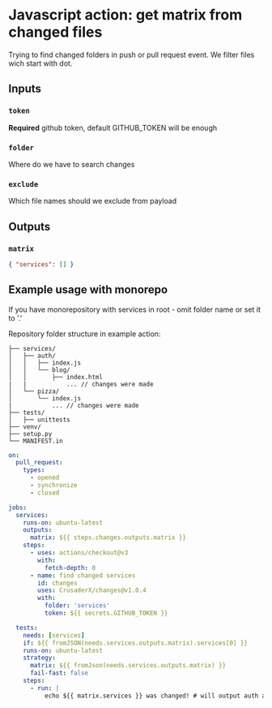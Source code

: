 # Javascript action: get matrix from changed files

Trying to find changed folders in push or pull request event. We filter files wich start with dot.

## Inputs

### `token`

**Required** github token, default GITHUB_TOKEN will be enough

### `folder`

Where do we have to search changes

### `exclude`

Which file names should we exclude from payload

## Outputs

### `matrix`

```json
{ "services": [] }
```

## Example usage with monorepo

If you have monorepository with services in root - omit folder name or set it to '.'

Repository folder structure in example action:

```shell
├── services/
│   ├── auth/
│   │   ├── index.js
│   │   └── blog/
│   │       ├── index.html
|   |           ... // changes were made
│   └── pizza/
│       └── index.js
|           ... // changes were made
├── tests/
│   ├── unittests
├── venv/
├── setup.py
└── MANIFEST.in
```

```yaml
on:
  pull_request:
    types:
      - opened
      - synchronize
      - closed

jobs:
  services:
    runs-on: ubuntu-latest
    outputs:
      matrix: ${{ steps.changes.outputs.matrix }}
    steps:
      - uses: actions/checkout@v3
        with:
          fetch-depth: 0
      - name: find changed services
        id: changes
        uses: CrusaderX/changes@v1.0.4
        with:
          folder: 'services'
          token: ${{ secrets.GITHUB_TOKEN }}

  tests:
    needs: [services]
    if: ${{ fromJSON(needs.services.outputs.matrix).services[0] }}
    runs-on: ubuntu-latest
    strategy:
      matrix: ${{ fromJson(needs.services.outputs.matrix) }}
      fail-fast: false
    steps:
      - run: |
          echo ${{ matrix.services }} was changed! # will output auth and pizza becase changes were made there
```